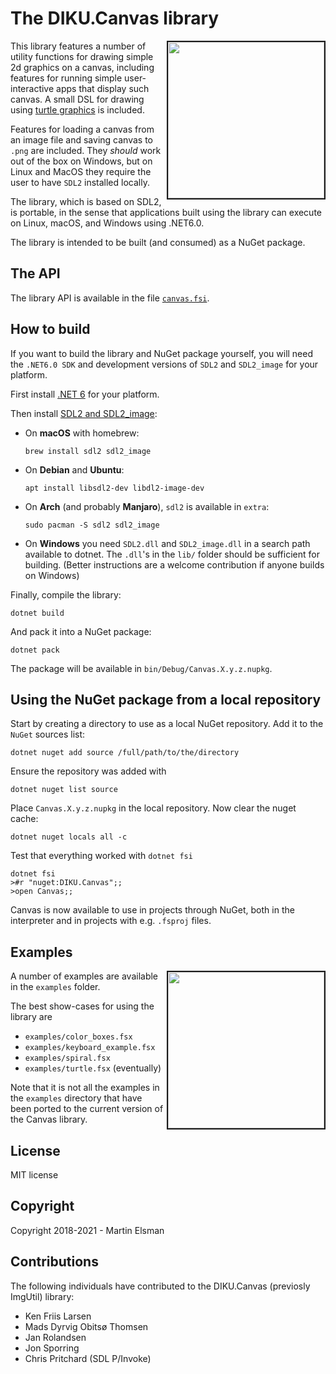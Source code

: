 The DIKU.Canvas library
=======================

<img src="https://raw.githubusercontent.com/kfl/img-util-fs/main/images/turtle.png" border="2" width="250" align="right">

This library features a number of utility functions for drawing simple
2d graphics on a canvas, including features for running simple
user-interactive apps that display such canvas.  A small DSL for
drawing using [turtle
graphics](https://en.wikipedia.org/wiki/Turtle_graphics) is included.

Features for loading a canvas from an image file and saving canvas to
`.png` are included.  They *should* work out of the box on Windows,
but on Linux and MacOS they require the user to have `SDL2` installed
locally.

The library, which is based on SDL2, is portable, in the sense that
applications built using the library can execute on Linux, macOS, and
Windows using .NET6.0.

The library is intended to be built (and consumed) as a NuGet package.

## The API

The library API is available in the file [`canvas.fsi`](canvas.fsi).

## How to build

If you want to build the library and NuGet package yourself, you will
need the `.NET6.0 SDK` and development versions of `SDL2` and
`SDL2_image` for your platform.

First install [.NET
6](https://dotnet.microsoft.com/en-us/download/dotnet/6.0) for your
platform.

Then install [SDL2 and SDL2_image](https://www.libsdl.org/index.php):

  * On **macOS** with homebrew:

        brew install sdl2 sdl2_image

  * On **Debian** and **Ubuntu**:

        apt install libsdl2-dev libdl2-image-dev

  * On **Arch** (and probably **Manjaro**), `sdl2` is available in `extra`:

        sudo pacman -S sdl2 sdl2_image

  * On **Windows** you need `SDL2.dll` and `SDL2_image.dll` in a
    search path available to dotnet.  The `.dll`'s in the `lib/`
    folder should be sufficient for building.  (Better instructions
    are a welcome contribution if anyone builds on Windows)


Finally, compile the library:

    dotnet build

And pack it into a NuGet package:

    dotnet pack

The package will be available in `bin/Debug/Canvas.X.y.z.nupkg`.

## Using the NuGet package from a local repository

Start by creating a directory to use as a local NuGet repository. Add
it to the `NuGet` sources list:

    dotnet nuget add source /full/path/to/the/directory

Ensure the repository was added with

    dotnet nuget list source 

Place `Canvas.X.y.z.nupkg` in the local repository.
Now clear the nuget cache:

    dotnet nuget locals all -c

Test that everything worked with `dotnet fsi`

```
dotnet fsi
>#r "nuget:DIKU.Canvas";;
>open Canvas;;
```

Canvas is now available to use in projects through NuGet, both in the
interpreter and in projects with e.g. `.fsproj` files.

## Examples

<img src="images/applespiral.png" border="2" width="250" align="right">

A number of examples are available in the `examples` folder.

The best show-cases for using the library are
- `examples/color_boxes.fsx`
- `examples/keyboard_example.fsx`
- `examples/spiral.fsx`
- `examples/turtle.fsx` (eventually)

Note that it is not all the examples in the `examples` directory that
have been ported to the current version of the Canvas library.

## License

MIT license

## Copyright

Copyright 2018-2021 - Martin Elsman

## Contributions

The following individuals have contributed to the DIKU.Canvas (previosly ImgUtil) library:

- Ken Friis Larsen
- Mads Dyrvig Obitsø Thomsen
- Jan Rolandsen
- Jon Sporring
- Chris Pritchard (SDL P/Invoke)
